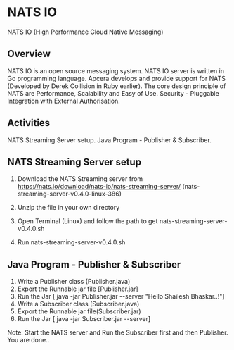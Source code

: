 # NATS IO
NATS IO (High Performance Cloud Native Messaging)

Overview
------------------------------------------
NATS IO is an open source messaging system.
NATS IO server is written in Go programming language.
Apcera develops and provide support for NATS (Developed by Derek Collision in Ruby earlier).
The core design principle of NATS are Performance, Scalability and Easy of Use.
Security - Pluggable Integration with External Authorisation.

Activities
------------------------------------------
NATS Streaming Server setup.
Java Program - Publisher & Subscriber.

NATS Streaming Server setup
-------------------------------------

1) Download the NATS Streaming server from https://nats.io/download/nats-io/nats-streaming-server/ (nats-streaming-server-v0.4.0-linux-386)

2) Unzip the file in your own directory

3) Open Terminal (Linux) and follow the path to get nats-streaming-server-v0.4.0.sh

4) Run nats-streaming-server-v0.4.0.sh 


Java Program - Publisher & Subscriber
-------------------------------------------------

1) Write a Publisher class (Publisher.java)
2) Export the Runnable jar file [Publisher.jar]
3) Run the Jar [ java -jar Publisher.jar --server "Hello Shailesh Bhaskar..!"]
4) Write a Subscriber class (Subscriber.java)
5) Export the Runnable jar file(Subscriber.jar)
6) Run the Jar [ java -jar Subscriber.jar --server]

Note: Start the NATS server and Run the Subscriber first and then Publisher. You are done..
